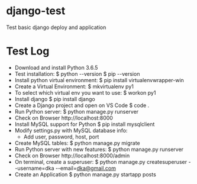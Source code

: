 # django-test
Test basic django deploy and application
# Test Log
- Download and install Python 3.6.5
- Test installation:
  $ python --version
  $ pip --version
- Install python virtual environment:
  $ pip install virtualenvwrapper-win
- Create a Virtual Environment:
  $ mkvirtualenv py1 
- To select which virtual env you want to use:
  $ workon py1
- Install django
  $ pip install django
- Create a Django project and open on VS Code
  $ code .
- Run Python server:
  $ python manage.py runserver
- Check on Browser http://localhost:8000 
- Install MySQL support for Python
  $ pip install mysqlclient
- Modify settings.py with MySQL database info:
  - Add user, password, host, port
- Create MySQL tables:
  $ python manage.py migrate
- Run Python server with new features:
  $ python manage.py runserver
- Check on Browser http://localhost:8000/admin
- On terminal, create a superuser:
  $ python manage.py createsuperuser --username=dka --email=dka@gmail.com
- Create an Application
  $ python manage.py startapp posts
